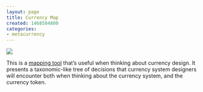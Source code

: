 ```yaml
---
layout: page
title: Currency Map
created: 1468504800
categories:
- metacurrency
---
```


![](/images/2019/09/currency_design_map.png)

This is a [mapping tool](http://www.artbrock.com/currencymap/) that’s useful when thinking about currency design. It presents a taxonomic-like tree of decisions that currency system designers will encounter both when thinking about the currency system, and the currency token.
